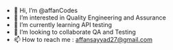 - 👋 Hi, I’m @affanCodes
- 👀 I’m interested in Quality Engineering and Assurance
- 🌱 I’m currently learning API testing
- 💞️ I’m looking to collaborate QA and Testing
- 📫 How to reach me : affansayyad27@gmail.com

<!---
affanCodes/affanCodes is a ✨ special ✨ repository because its `README.md` (this file) appears on your GitHub profile.
You can click the Preview link to take a look at your changes.
--->
